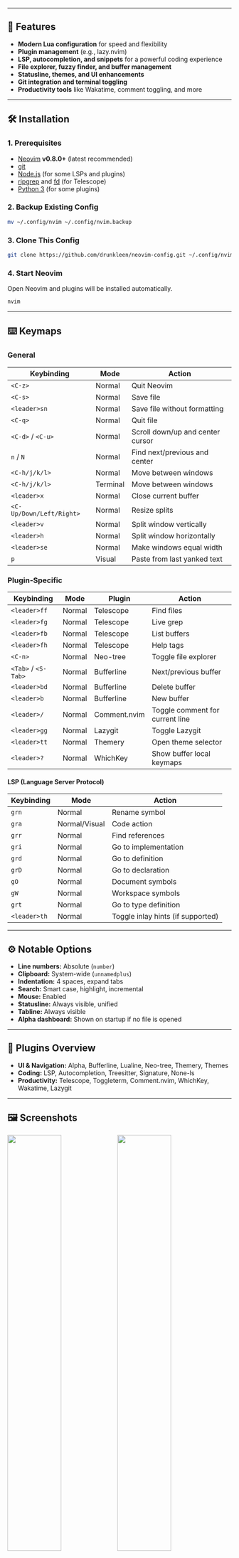 
---

## 🚀 Features

- **Modern Lua configuration** for speed and flexibility
- **Plugin management** (e.g., lazy.nvim)
- **LSP, autocompletion, and snippets** for a powerful coding experience
- **File explorer, fuzzy finder, and buffer management**
- **Statusline, themes, and UI enhancements**
- **Git integration and terminal toggling**
- **Productivity tools** like Wakatime, comment toggling, and more

---

## 🛠️ Installation

### 1. Prerequisites

- [Neovim](https://neovim.io/) **v0.8.0+** (latest recommended)
- [git](https://git-scm.com/)
- [Node.js](https://nodejs.org/) (for some LSPs and plugins)
- [ripgrep](https://github.com/BurntSushi/ripgrep) and [fd](https://github.com/sharkdp/fd) (for Telescope)
- [Python 3](https://www.python.org/) (for some plugins)

### 2. Backup Existing Config

```sh
mv ~/.config/nvim ~/.config/nvim.backup
```

### 3. Clone This Config

```sh
git clone https://github.com/drunkleen/neovim-config.git ~/.config/nvim
```

### 4. Start Neovim

Open Neovim and plugins will be installed automatically.

```sh
nvim
```

---

## ⌨️ Keymaps

### General

| Keybinding         | Mode    | Action                                 |
|--------------------|---------|----------------------------------------|
| `<C-z>`            | Normal  | Quit Neovim                            |
| `<C-s>`            | Normal  | Save file                              |
| `<leader>sn`       | Normal  | Save file without formatting           |
| `<C-q>`            | Normal  | Quit file                              |
| `<C-d>` / `<C-u>`  | Normal  | Scroll down/up and center cursor       |
| `n` / `N`          | Normal  | Find next/previous and center          |
| `<C-h/j/k/l>`      | Normal  | Move between windows                   |
| `<C-h/j/k/l>`      | Terminal| Move between windows                   |
| `<leader>x`        | Normal  | Close current buffer                   |
| `<C-Up/Down/Left/Right>` | Normal | Resize splits                    |
| `<leader>v`        | Normal  | Split window vertically                |
| `<leader>h`        | Normal  | Split window horizontally              |
| `<leader>se`       | Normal  | Make windows equal width               |
| `p`                | Visual  | Paste from last yanked text            |

### Plugin-Specific

| Keybinding         | Mode    | Plugin         | Action                                 |
|--------------------|---------|---------------|----------------------------------------|
| `<leader>ff`       | Normal  | Telescope     | Find files                             |
| `<leader>fg`       | Normal  | Telescope     | Live grep                              |
| `<leader>fb`       | Normal  | Telescope     | List buffers                           |
| `<leader>fh`       | Normal  | Telescope     | Help tags                              |
| `<C-n>`            | Normal  | Neo-tree      | Toggle file explorer                   |
| `<Tab>` / `<S-Tab>`| Normal  | Bufferline    | Next/previous buffer                   |
| `<leader>bd`       | Normal  | Bufferline    | Delete buffer                          |
| `<leader>b`        | Normal  | Bufferline    | New buffer                             |
| `<leader>/`        | Normal  | Comment.nvim  | Toggle comment for current line        |
| `<leader>gg`       | Normal  | Lazygit       | Toggle Lazygit                         |
| `<leader>tt`       | Normal  | Themery       | Open theme selector                    |
| `<leader>?`        | Normal  | WhichKey      | Show buffer local keymaps              |

#### LSP (Language Server Protocol)

| Keybinding         | Mode    | Action                                 |
|--------------------|---------|----------------------------------------|
| `grn`              | Normal  | Rename symbol                          |
| `gra`              | Normal/Visual | Code action                      |
| `grr`              | Normal  | Find references                        |
| `gri`              | Normal  | Go to implementation                   |
| `grd`              | Normal  | Go to definition                       |
| `grD`              | Normal  | Go to declaration                      |
| `gO`               | Normal  | Document symbols                       |
| `gW`               | Normal  | Workspace symbols                      |
| `grt`              | Normal  | Go to type definition                  |
| `<leader>th`       | Normal  | Toggle inlay hints (if supported)      |

---

## ⚙️ Notable Options

- **Line numbers:** Absolute (`number`)
- **Clipboard:** System-wide (`unnamedplus`)
- **Indentation:** 4 spaces, expand tabs
- **Search:** Smart case, highlight, incremental
- **Mouse:** Enabled
- **Statusline:** Always visible, unified
- **Tabline:** Always visible
- **Alpha dashboard:** Shown on startup if no file is opened

---

## 🧩 Plugins Overview

- **UI & Navigation:** Alpha, Bufferline, Lualine, Neo-tree, Themery, Themes
- **Coding:** LSP, Autocompletion, Treesitter, Signature, None-ls
- **Productivity:** Telescope, Toggleterm, Comment.nvim, WhichKey, Wakatime, Lazygit

---

## 🖼️ Screenshots

<img src="https://github.com/drunkleen/neovim-config/blob/master/ss1.png" width="49%"><img src="https://github.com/drunkleen/neovim-config/blob/master/ss2.png" width="49%">

---

## 🙏 Credits

- Inspired by the Neovim community and many open-source configs.
- See individual plugin repos for more details.

---

## 📄 License

Personal use. Feel free to fork and adapt!

---

**Star or fork this config at [github.com/drunkleen/neovim-config](https://github.com/drunkleen/neovim-config)**

---

_This README was generated with the help of AI and references to [drunkleen/neovim-config](https://github.com/drunkleen/neovim-config)_
